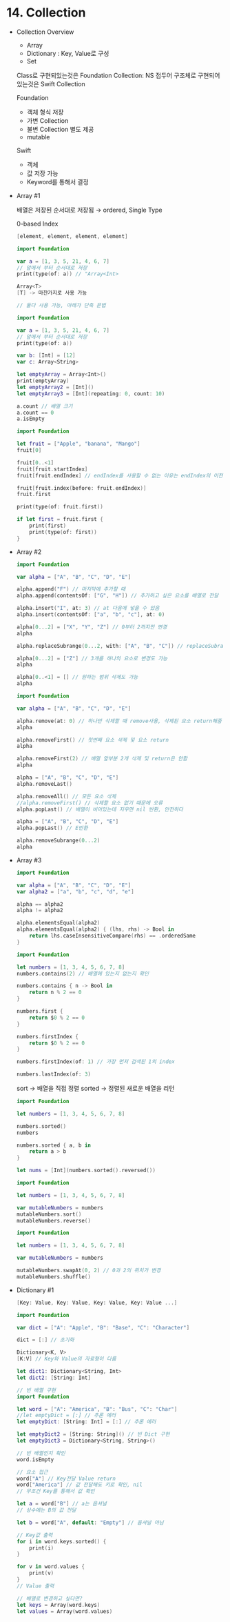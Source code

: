 # 14. Collection

- Collection Overview
    - Array
    - Dictionary : Key, Value로 구성
    - Set

    Class로 구현되있는것은 Foundation Collection: NS 접두어
    구조체로 구현되어있는것은 Swift Collection

    Foundation

    - 객체 형식 저장
    - 가변 Collection
    - 불변 Collection 별도 제공
    - mutable

    Swift

    - 객체
    - 값 저장 가능
    - Keyword를 통해서 결정
    
- Array #1

    배열은 저장된 순서대로 저장됨 → ordered, Single Type

    0-based Index

    ```swift
    [element, element, element, element]
    ```

    ```swift
    import Foundation

    var a = [1, 3, 5, 21, 4, 6, 7]
    // 앞에서 부터 순서대로 저장
    print(type(of: a)) // "Array<Int>
    ```

    ```swift
    Array<T>
    [T] -> 마찬가지로 사용 가능

    // 둘다 사용 가능, 아래가 단축 문법
    ```

    ```swift
    import Foundation

    var a = [1, 3, 5, 21, 4, 6, 7]
    // 앞에서 부터 순서대로 저장
    print(type(of: a))

    var b: [Int] = [12]
    var c: Array<String>

    let emptyArray = Array<Int>()
    print(emptyArray)
    let emptyArray2 = [Int]()
    let emptyArray3 = [Int](repeating: 0, count: 10)

    a.count // 배열 크기
    a.count == 0
    a.isEmpty
    ```

    ```swift
    import Foundation

    let fruit = ["Apple", "banana", "Mango"]
    fruit[0]

    fruit[0..<1]
    fruit[fruit.startIndex]
    fruit[fruit.endIndex] // endIndex를 사용할 수 없는 이유는 endIndex의 이전이 마지막이기 때문

    fruit[fruit.index(before: fruit.endIndex)]
    fruit.first

    print(type(of: fruit.first))

    if let first = fruit.first {
        print(first)
        print(type(of: first))
    }
    ```

- Array #2

    ```swift
    import Foundation

    var alpha = ["A", "B", "C", "D", "E"]

    alpha.append("F") // 마지막에 추가할 때
    alpha.append(contentsOf: ["G", "H"]) // 추가하고 싶은 요소를 배열로 전달

    alpha.insert("I", at: 3) // at 다음에 넣을 수 있음
    alpha.insert(contentsOf: ["a", "b", "c"], at: 0)

    alpha[0...2] = ["X", "Y", "Z"] // 0부터 2까지만 변경
    alpha

    alpha.replaceSubrange(0...2, with: ["A", "B", "C"]) // replaceSubrange사용하여 변경

    alpha[0...2] = ["Z"] // 3개를 하나의 요소로 변경도 가능
    alpha

    alpha[0..<1] = [] // 원하는 범위 삭제도 가능
    alpha
    ```

    ```swift
    import Foundation

    var alpha = ["A", "B", "C", "D", "E"]

    alpha.remove(at: 0) // 하나만 삭제할 때 remove사용, 삭제된 요소 return해줌
    alpha

    alpha.removeFirst() // 첫번째 요소 삭제 및 요소 return
    alpha

    alpha.removeFirst(2) // 배열 앞부분 2개 삭제 및 return은 안함
    alpha

    alpha = ["A", "B", "C", "D", "E"]
    alpha.removeLast()

    alpha.removeAll() // 모든 요소 삭제
    //alpha.removeFirst() // 삭제할 요소 없기 때문에 오류
    alpha.popLast() // 배열이 비어있는데 지우면 nil 반환, 안전하다

    alpha = ["A", "B", "C", "D", "E"]
    alpha.popLast() // E반환

    alpha.removeSubrange(0...2)
    alpha
    ```

- Array #3

    ```swift
    import Foundation

    var alpha = ["A", "B", "C", "D", "E"]
    var alpha2 = ["a", "b", "c", "d", "e"]

    alpha == alpha2
    alpha != alpha2

    alpha.elementsEqual(alpha2)
    alpha.elementsEqual(alpha2) { (lhs, rhs) -> Bool in
        return lhs.caseInsensitiveCompare(rhs) == .orderedSame
    }
    ```

    ```swift
    import Foundation

    let numbers = [1, 3, 4, 5, 6, 7, 8]
    numbers.contains(2) // 배열에 있는지 없는지 확인

    numbers.contains { n -> Bool in
        return n % 2 == 0
    }

    numbers.first {
        return $0 % 2 == 0
    }

    numbers.firstIndex {
        return $0 % 2 == 0
    }

    numbers.firstIndex(of: 1) // 가장 먼저 검색된 1의 index

    numbers.lastIndex(of: 3)
    ```

    sort → 배열을 직접 정렬
    sorted → 정렬된 새로운 배열을 리턴

    ```swift
    import Foundation

    let numbers = [1, 3, 4, 5, 6, 7, 8]

    numbers.sorted()
    numbers

    numbers.sorted { a, b in
        return a > b
    }

    let nums = [Int](numbers.sorted().reversed())
    ```

    ```swift
    import Foundation

    let numbers = [1, 3, 4, 5, 6, 7, 8]

    var mutableNumbers = numbers
    mutableNumbers.sort()
    mutableNumbers.reverse()
    ```

    ```swift
    import Foundation

    let numbers = [1, 3, 4, 5, 6, 7, 8]

    var mutableNumbers = numbers

    mutableNumbers.swapAt(0, 2) // 0과 2의 위치가 변경
    mutableNumbers.shuffle()
    ```

- Dictionary #1

    ```swift
    [Key: Value, Key: Value, Key: Value, Key: Value ...]
    ```

    ```swift
    import Foundation

    var dict = ["A": "Apple", "B": "Base", "C": "Character"]

    dict = [:] // 초기화
    ```

    ```swift
    Dictionary<K, V>
    [K:V] // Key와 Value의 자료형이 다름

    let dict1: Dictionary<String, Int>
    let dict2: [String: Int]
    ```

    ```swift
    // 빈 배열 구현
    import Foundation

    let word = ["A": "America", "B": "Bus", "C": "Char"]
    //let emptyDict = [:] // 추론 에러
    let emptyDict: [String: Int] = [:] // 추론 에러

    let emptyDict2 = [String: String]() // 빈 Dict 구현
    let emptyDict3 = Dictionary<String, String>()
    ```

    ```swift
    // 빈 배열인지 확인
    word.isEmpty

    // 요소 접근
    word["A"] // Key전달 Value return
    word["America"] // 값 전달해도 키로 확인, nil
    // 무조건 Key를 통해서 값 확인

    let a = word["B"] // a는 옵셔널
    // 상수에는 B의 값 전달

    let b = word["A", default: "Empty"] // 옵셔널 아님

    // Key값 출력
    for i in word.keys.sorted() {
        print(i)
    }

    for v in word.values {
        print(v)
    }
    // Value 출력

    // 배열로 변경하고 싶다면?
    let keys = Array(word.keys)
    let values = Array(word.values)
    ```